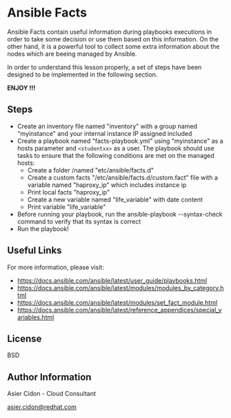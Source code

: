 # Ansible Facts

Ansible Facts contain useful information during playbooks executions in order to take some decision or use them based on this information. On the other hand, it is a powerful tool to collect some extra information about the nodes which are beeing managed by Ansible.

In order to understand this lesson properly, a set of steps have been designed to be implemented in the following section.

**ENJOY !!!**

## Steps 

-   Create an inventory file named "inventory" with a group named "myinstance" and your internal instance IP assigned included
-   Create a playbook named "facts-playbook.yml" using "myinstance" as a hosts parameter and ``<studentxx>`` as a user. The playbook should use tasks to ensure that the following conditions are met on the managed hosts:
    - Create a folder /named "etc/ansible/facts.d"
    - Create a custom facts "/etc/ansible/facts.d/custom.fact" file with a variable named "haproxy_ip" which includes instance ip
    - Print local facts "haproxy_ip"
    - Create a new variable named "life_variable" with date content
    - Print variable "life_variable"
-   Before running your playbook, run the ansible-playbook --syntax-check  command to verify that its syntax is correct
-   Run the playbook!

## Useful Links

For more information, please visit:

-   https://docs.ansible.com/ansible/latest/user_guide/playbooks.html
-   https://docs.ansible.com/ansible/latest/modules/modules_by_category.html
-   https://docs.ansible.com/ansible/latest/modules/set_fact_module.html
-   https://docs.ansible.com/ansible/latest/reference_appendices/special_variables.html

License
-------

BSD

Author Information
------------------

 Asier Cidon - Cloud Consultant

 asier.cidon@redhat.com
 